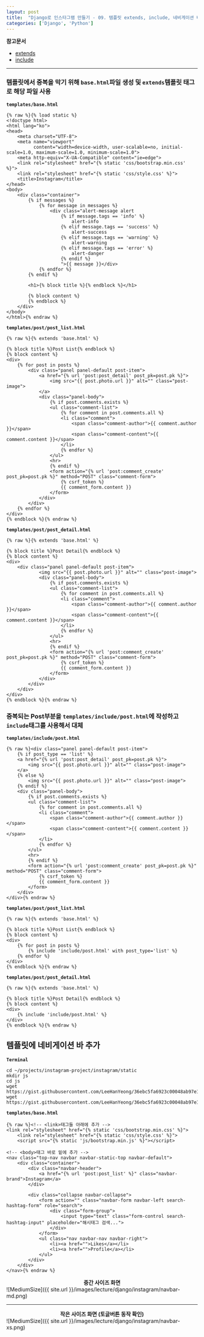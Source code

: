 ```yaml
---
layout: post
title:  "Django로 인스타그램 만들기 - 09. 템플릿 extends, include, 네비게이션 바 추가"
categories: ['Django', 'Python']
---
```


**참고문서**
- [extends](https://docs.djangoproject.com/ko/1.11/ref/templates/builtins/#extends)
- [include](https://docs.djangoproject.com/ko/1.11/ref/templates/builtins/#include)

---

### 템플릿에서 중복을 막기 위해 `base.html`파일 생성 및 `extends`템플릿 태그로 해당 파일 사용

**`templates/base.html`**

```django
{% raw %}{% load static %}
<!doctype html>
<html lang="ko">
<head>
	<meta charset="UTF-8">
	<meta name="viewport"
	      content="width=device-width, user-scalable=no, initial-scale=1.0, maximum-scale=1.0, minimum-scale=1.0">
	<meta http-equiv="X-UA-Compatible" content="ie=edge">
	<link rel="stylesheet" href="{% static 'css/bootstrap.min.css' %}">
	<link rel="stylesheet" href="{% static 'css/style.css' %}">
	<title>Instagram</title>
</head>
<body>
	<div class="container">
		{% if messages %}
			{% for message in messages %}
				<div class="alert-message alert
					{% if message.tags == 'info' %}
						alert-info
					{% elif message.tags == 'success' %}
						alert-success
					{% elif message.tags == 'warning' %}
						alert-warning
					{% elif message.tags == 'error' %}
						alert-danger
					{% endif %}
					">{{ message }}</div>
			{% endfor %}
		{% endif %}

		<h1>{% block title %}{% endblock %}</h1>

		{% block content %}
		{% endblock %}
	</div>
</body>
</html>{% endraw %}
```

**`templates/post/post_list.html`**

```django
{% raw %}{% extends 'base.html' %}

{% block title %}Post List{% endblock %}
{% block content %}
<div>
	{% for post in posts %}
		<div class="panel panel-default post-item">
			<a href="{% url 'post:post_detail' post_pk=post.pk %}">
				<img src="{{ post.photo.url }}" alt="" class="post-image">
			</a>
			<div class="panel-body">
				{% if post.comments.exists %}
				<ul class="comment-list">
					{% for comment in post.comments.all %}
					<li class="comment">
						<span class="comment-author">{{ comment.author }}</span>
						<span class="comment-content">{{ comment.content }}</span>
					</li>
					{% endfor %}
				</ul>
				<hr>
				{% endif %}
				<form action="{% url 'post:comment_create' post_pk=post.pk %}" method="POST" class="comment-form">
					{% csrf_token %}
					{{ comment_form.content }}
				</form>
			</div>
		</div>
	{% endfor %}
</div>
{% endblock %}{% endraw %}
```

**`templates/post/post_detail.html`**

```django
{% raw %}{% extends 'base.html' %}

{% block title %}Post Detail{% endblock %}
{% block content %}
<div>
	<div class="panel panel-default post-item">
			<img src="{{ post.photo.url }}" alt="" class="post-image">
			<div class="panel-body">
				{% if post.comments.exists %}
				<ul class="comment-list">
					{% for comment in post.comments.all %}
					<li class="comment">
						<span class="comment-author">{{ comment.author }}</span>
						<span class="comment-content">{{ comment.content }}</span>
					</li>
					{% endfor %}
				</ul>
				<hr>
				{% endif %}
				<form action="{% url 'post:comment_create' post_pk=post.pk %}" method="POST" class="comment-form">
					{% csrf_token %}
					{{ comment_form.content }}
				</form>
			</div>
		</div>
	</div>
</div>
{% endblock %}{% endraw %}
```

### 중복되는 Post부분을 `templates/include/post.html`에 작성하고 `include`태그를 사용해서 대체

**`templates/include/post.html`**

```django
{% raw %}<div class="panel panel-default post-item">
	{% if post_type == 'list' %}
	<a href="{% url 'post:post_detail' post_pk=post.pk %}">
		<img src="{{ post.photo.url }}" alt="" class="post-image">
	</a>
	{% else %}
		<img src="{{ post.photo.url }}" alt="" class="post-image">
	{% endif %}
	<div class="panel-body">
		{% if post.comments.exists %}
		<ul class="comment-list">
			{% for comment in post.comments.all %}
			<li class="comment">
				<span class="comment-author">{{ comment.author }}</span>
				<span class="comment-content">{{ comment.content }}</span>
			</li>
			{% endfor %}
		</ul>
		<hr>
		{% endif %}
		<form action="{% url 'post:comment_create' post_pk=post.pk %}" method="POST" class="comment-form">
			{% csrf_token %}
			{{ comment_form.content }}
		</form>
	</div>
</div>{% endraw %}
```

**`templates/post/post_list.html`**

```django
{% raw %}{% extends 'base.html' %}

{% block title %}Post List{% endblock %}
{% block content %}
<div>
	{% for post in posts %}
		{% include 'include/post.html' with post_type='list' %}
	{% endfor %}
</div>
{% endblock %}{% endraw %}
```

**`templates/post/post_detail.html`**

```django
{% raw %}{% extends 'base.html' %}

{% block title %}Post Detail{% endblock %}
{% block content %}
<div>
	{% include 'include/post.html' %}
</div>
{% endblock %}{% endraw %}
```

## 템플릿에 네비게이션 바 추가

**`Terminal`**

```shell
cd ~/projects/instagram-project/instagram/static
mkdir js
cd js
wget https://gist.githubusercontent.com/LeeHanYeong/36ebc5fa6923c00048ab97e15e0d6d3f/raw/471d451ea5214a903567776d025e64fe1822c0cb/bootstrap.min.js
wget https://gist.githubusercontent.com/LeeHanYeong/36ebc5fa6923c00048ab97e15e0d6d3f/raw/fb6301bff3dba6d220e4609cf556f21d399d1a24/jquery.min.js
```

**`templates/base.html`**

```django
{% raw %}<!-- <link>태그들 아래에 추가 -->
<link rel="stylesheet" href="{% static 'css/bootstrap.min.css' %}">
	<link rel="stylesheet" href="{% static 'css/style.css' %}">
	<script src="{% static 'js/bootstrap.min.js' %}"></script>
  
<!-- <body>태그 바로 밑에 추가 -->
<nav class="top-nav navbar navbar-static-top navbar-default">
	<div class="container">
		<div class="navbar-header">
			<a href="{% url 'post:post_list' %}" class="navbar-brand">Instagram</a>
		</div>

		<div class="collapse navbar-collapse">
			<form action="" class="navbar-form navbar-left search-hashtag-form" role="search">
				<div class="form-group">
					<input type="text" class="form-control search-hashtag-input" placeholder="해시태그 검색...">
				</div>
			</form>
			<ul class="nav navbar-nav navbar-right">
				<li><a href="">Likes</a></li>
				<li><a href="">Profile</a></li>
			</ul>
		</div>
	</div>
</nav>{% endraw %}
```

<center><b>중간 사이즈 화면</b></center>
![MediumSize]({{ site.url }}/images/lecture/django/instagram/navbar-md.png)

---

<center><b>작은 사이즈 화면 (토글버튼 동작 확인)</b></center>
![MediumSize]({{ site.url }}/images/lecture/django/instagram/navbar-xs.png)
